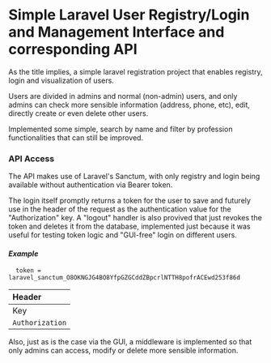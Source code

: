 # Simple Laravel User Registry/Login and Management Interface and corresponding API

As the title implies, a simple laravel registration project that enables registry, login and visualization of users.

Users are divided in admins and normal (non-admin) users, and only admins can check more sensible information (address, phone, etc), edit, directly create or even delete other users.

Implemented some simple, search by name and filter by profession functionalities that can still be improved. 

### API Access


The API makes use of Laravel's Sanctum, with only registry and login being available without authentication via Bearer token. 

The login itself promptly returns a token for the user to save and futurely use in the header of the request as the authentication value for the "Authorization" key. A "logout" handler is also provived that just revokes the token and deletes it from the database, implemented just because it was useful for testing token logic and "GUI-free" login on different users.

#### _Example_

```http
  token = laravel_sanctum_O8OKNGJG4BO8YfpGZGCddZBpcrlNTTH8pofrACEwd253f86d
```
| Header |
| :---------- |
| Key   | Value      | 
| `Authorization` | `Bearer laravel_sanctum_O8OKNGJG4BO8YfpGZGCddZBpcrlNTTH8pofrACEwd253f86d` 

Also, just as is the case via the GUI, a middleware is implemented so that only admins can access, modify or delete more sensible information.
